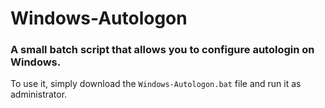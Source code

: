 # Windows-Autologon
### A small batch script that allows you to configure autologin on Windows.

To use it, simply download the ``Windows-Autologon.bat`` file and run it as administrator.